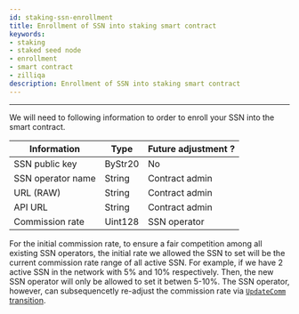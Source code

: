 ```yaml
---
id: staking-ssn-enrollment
title: Enrollment of SSN into staking smart contract
keywords: 
- staking
- staked seed node
- enrollment
- smart contract
- zilliqa
description: Enrollment of SSN into staking smart contract
---
```

---

We will need to following information to order to enroll your SSN into the smart contract. 

| Information           | Type      | Future adjustment ?   |
|---------------------- | --------- | --------------------- |
| SSN public key        | ByStr20   | No                    |
| SSN operator name     | String    | Contract admin        |
| URL (RAW)             | String    | Contract admin        |
| API URL               | String    | Contract admin        |
| Commission rate       | Uint128   | SSN operator          |

For the initial commission rate, to ensure a fair competition among all existing SSN operators, the initial rate we allowed the SSN to set will be the current commission rate range of all active SSN. For example, if we have 2 active SSN in the network with 5% and 10% respectively. Then, the new SSN operator will only be allowed to set it betwen 5-10%. The SSN operator, however, can subsequencetly re-adjust the commission rate via [`UpdateComm` transition](staking-commission-management#update-commission-rate).
